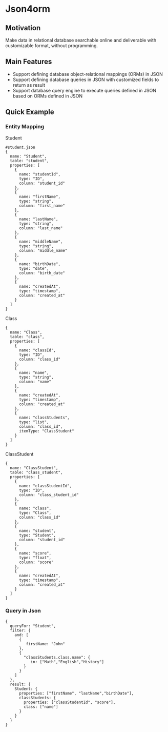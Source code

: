 # Json4orm
## Motivation
Make data in relational database searchable online and deliverable with customizable format, without programming.  
## Main Features
- Support defining database object-relational mappings (ORMs) in JSON
- Support defining database queries in JSON with customized fields to return as result
- Support database query engine to execute queries defined in JSON based on ORMs defined in JSON
## Quick Example
### Entity Mapping
Student
```
#student.json
{
  name: "Student",
  table: "student",
  properties: [
    {
      name: "studentId",
      type: "ID",
      column: "student_id"
    },
    {
      name: "firstName",
      type: "string",
      column: "first_name"
    },
    {
      name: "lastName",
      type: "string",
      column: "last_name"
    },
    {
      name: "middleName",
      type: "string",
      column: "middle_name"
    },
    {
      name: "birthDate",
      type: "date",
      column: "birth_date"
    },
    {
      name: "createdAt",
      type: "timestamp",
      column: "created_at"
    }
  ]
}
```
Class
```
{
  name: "Class",
  table: "class",
  properties: [
    {
      name: "classId",
      type: "ID",
      column: "class_id"
    },
    {
      name: "name",
      type: "string",
      column: "name"
    },
    {
      name: "createdAt",
      type: "timestamp",
      column: "created_at"
    },
    {
      name: "classStudents",
      type: "list",
      column: "class_id",
      itemType: "ClassStudent"
    }
  ]
}
```
ClassStudent
```
{
  name: "ClassStudent",
  table: "class_student",
  properties: [
    {
      name: "classStudentId",
      type: "ID",
      column: "class_student_id"
    },
    {
      name: "class",
      type: "Class",
      column: "class_id"
    },
    {
      name: "student",
      type: "Student",
      column: "student_id"
    },
    {
      name: "score",
      type: "float",
      column: "score"
    },
    {
      name: "createdAt",
      type: "timestamp",
      column: "created_at"
    }
  ]
}
```
### Query in Json
```
{
  queryFor: "Student",
  filter: {
    and: [
      {
         firstName: "John"
      },
      {
        "classStudents.class.name": {
           in: ["Math","English","History"]
        } 
      }
    ]   
  },
  result: {
    Student: {
      properties: ["firstName", "lastName","birthDate"],
      classStudents: {
        properties: ["classStudentId", "score"],
        class: ["name"]
      }
    }  
  }
}
```

